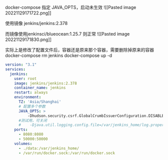 docker-compose 指定 JAVA_OPTS，启动未生效
![[Pasted image 20221129171722.png]]

使用镜像 jenkins/jenkins:2.378

而镜像使用jenkinsci/blueocean:1.25.7 则正常
![[Pasted image 20221129171830.png]]

实际上是修改了配置文件后，容器还是原来那个容器，需要删除掉原来的容器
docker-compose rm jenkins
docker-compose up -d

```yml
version: "3.1"
services:
  jenkins:
    user: root
    image: jenkins/jenkins:2.378
    container_name: jenkins
    restart: always
    environment:
      TZ: 'Asia/Shanghai'
      # 配置多个参数
      JAVA_OPTS: >
          -Dhudson.security.csrf.GlobalCrumbIssuerConfiguration.DISABLE_CSRF_PROTECTION=true
      #测试用，可关闭
      #    -Djava.util.logging.config.file=/var/jenkins_home/log.properties
    ports:
      - 8080:8080
      - 50000:50000
    volumes:
      - ./data:/var/jenkins_home/
      - /var/run/docker.sock:/var/run/docker.sock
```
